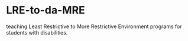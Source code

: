 # LRE-to-da-MRE
teaching Least Restrictive to More Restrictive Environment programs for students with disabilities.

